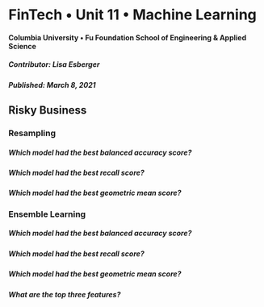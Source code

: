 # FinTech • Unit 11 • Machine Learning
#### Columbia University • Fu Foundation School of Engineering & Applied Science
##### Contributor:  Lisa Esberger
##### Published:  March 8, 2021

## Risky Business


### Resampling

##### *Which model had the best balanced accuracy score?*

##### *Which model had the best recall score?*

##### *Which model had the best geometric mean score?*



### Ensemble Learning

##### *Which model had the best balanced accuracy score?*

##### *Which model had the best recall score?*

##### *Which model had the best geometric mean score?*

##### *What are the top three features?*
